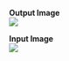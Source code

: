 <p align="left">
  <strong>Output Image</strong>
  <br/>
  <img src="https://github.com/emmanuelvelmo/Linear-interpolation-script/assets/51292782/17c094d4-f6f8-4adb-b5a5-ea71488a2640"/>
</p>

<p align="left">
  <strong>Input Image</strong>
  <br/>
  <img src="https://github.com/emmanuelvelmo/Linear-interpolation-script/assets/51292782/711d0aa7-53ec-496c-95cb-37c22a13412f"/>
</p>
